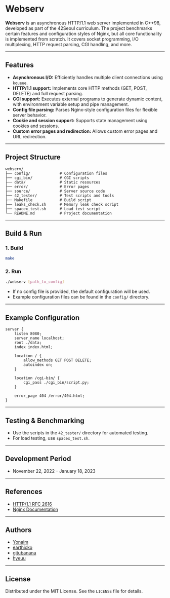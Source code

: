 # Webserv

**Webserv** is an asynchronous HTTP/1.1 web server implemented in C++98, developed as part of the 42Seoul curriculum. The project benchmarks certain features and configuration styles of Nginx, but all core functionality is implemented from scratch. It covers socket programming, I/O multiplexing, HTTP request parsing, CGI handling, and more.

---

## Features

* **Asynchronous I/O:** Efficiently handles multiple client connections using `kqueue`.
* **HTTP/1.1 support:** Implements core HTTP methods (GET, POST, DELETE) and full request parsing.
* **CGI support:** Executes external programs to generate dynamic content, with environment variable setup and pipe management.
* **Config file parsing:** Parses Nginx-style configuration files for flexible server behavior.
* **Cookie and session support:** Supports state management using cookies and sessions.
* **Custom error pages and redirection:** Allows custom error pages and URL redirection.

---

## Project Structure

```
webserv/
├── config/             # Configuration files
├── cgi_bin/            # CGI scripts
├── data/               # Static resources
├── error/              # Error pages
├── source/             # Server source code
├── 42_tester/          # Test scripts and tools
├── Makefile            # Build script
├── leaks_check.sh      # Memory leak check script
├── spacex_test.sh      # Load test script
└── README.md           # Project documentation
```

---

## Build & Run

### 1. Build

```bash
make
```

### 2. Run

```bash
./webserv [path_to_config]
```

* If no config file is provided, the default configuration will be used.
* Example configuration files can be found in the `config/` directory.

---

## Example Configuration

```nginx
server {
    listen 8080;
    server_name localhost;
    root ./data;
    index index.html;

    location / {
        allow_methods GET POST DELETE;
        autoindex on;
    }

    location /cgi-bin/ {
        cgi_pass ./cgi_bin/script.py;
    }

    error_page 404 /error/404.html;
}
```

---

## Testing & Benchmarking

* Use the scripts in the `42_tester/` directory for automated testing.
* For load testing, use `spacex_test.sh`.

---

## Development Period

* November 22, 2022 – January 18, 2023

---

## References

* [HTTP/1.1 RFC 2616](https://www.rfc-editor.org/rfc/rfc2616)
* [Nginx Documentation](https://nginx.org/en/docs/)

---

## Authors

* [Yonaim](https://github.com/Yonaim)
* [earthicko](https://github.com/earthicko)
* [gitubanana](https://github.com/gitubanana)
* [hyeuu](https://github.com/hey-uu)

---

## License

Distributed under the MIT License. See the `LICENSE` file for details.

